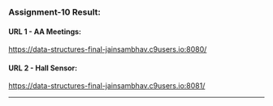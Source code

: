 ### Assignment-10 Result:

#### URL 1 - AA Meetings:
https://data-structures-final-jainsambhav.c9users.io:8080/

#### URL 2 - Hall Sensor:
https://data-structures-final-jainsambhav.c9users.io:8081/

---


